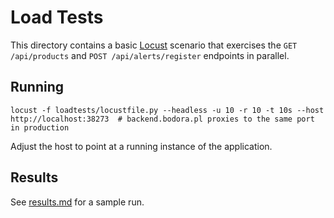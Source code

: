 # Load Tests

This directory contains a basic [Locust](https://locust.io/) scenario that exercises the
`GET /api/products` and `POST /api/alerts/register` endpoints in parallel.

## Running

```
locust -f loadtests/locustfile.py --headless -u 10 -r 10 -t 10s --host http://localhost:38273  # backend.bodora.pl proxies to the same port in production
```

Adjust the host to point at a running instance of the application.

## Results

See [results.md](results.md) for a sample run.
